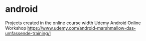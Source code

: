 # android

Projects created in the online course
width Udemy Android Online Workshop
https://www.udemy.com/android-marshmallow-das-umfassende-training/l
